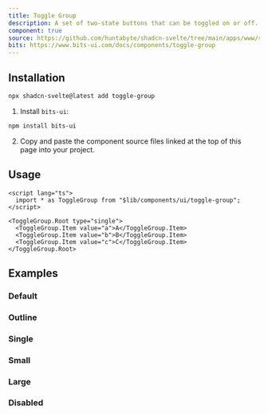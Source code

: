 ```yaml
---
title: Toggle Group
description: A set of two-state buttons that can be toggled on or off.
component: true
source: https://github.com/huntabyte/shadcn-svelte/tree/main/apps/www/src/lib/registry/default/ui/toggle-group
bits: https://www.bits-ui.com/docs/components/toggle-group
---
```


<script>
  import { ComponentPreview, ManualInstall } from '$lib/components/docs';
</script>

<ComponentPreview name="toggle-group-demo">

<div />

</ComponentPreview>

## Installation

```bash
npx shadcn-svelte@latest add toggle-group
```

<ManualInstall>

1. Install `bits-ui`:

```bash
npm install bits-ui
```

2. Copy and paste the component source files linked at the top of this page into your project.

</ManualInstall>

## Usage

```svelte
<script lang="ts">
  import * as ToggleGroup from "$lib/components/ui/toggle-group";
</script>

<ToggleGroup.Root type="single">
  <ToggleGroup.Item value="a">A</ToggleGroup.Item>
  <ToggleGroup.Item value="b">B</ToggleGroup.Item>
  <ToggleGroup.Item value="c">C</ToggleGroup.Item>
</ToggleGroup.Root>
```

## Examples

### Default

<ComponentPreview name="toggle-group-demo">

<div />

</ComponentPreview>

### Outline

<ComponentPreview name="toggle-group-outline">

<div />

</ComponentPreview>

### Single

<ComponentPreview name="toggle-group-single">

<div />

</ComponentPreview>

### Small

<ComponentPreview name="toggle-group-sm">

<div />

</ComponentPreview>

### Large

<ComponentPreview name="toggle-group-lg">

<div />

</ComponentPreview>

### Disabled

<ComponentPreview name="toggle-group-disabled">

<div />

</ComponentPreview>
